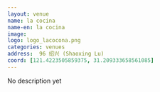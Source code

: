 ```yaml
---
layout: venue
name: la cocina
name-en: la cocina
image: 
logo: logo_lacocona.png
categories: venues
address:  96 绍兴 (Shaoxing Lu)
coord: [121.4223505859375, 31.209333658561085]
---
```


No description yet
